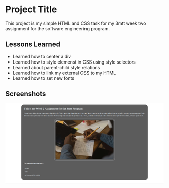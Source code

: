
# Project Title

This project is my simple HTML and CSS task for my 3mtt week two assignment for the software engineering program.


## Lessons Learned

- Learned how to center a div
- Learned how to style elemenst in CSS using style selectors
- Learned about parent-child style relations
- Learned how to link my external CSS to my HTML
- Learned how to set new fonts

## Screenshots

![Screenshot](./week2%20assignments.png)

